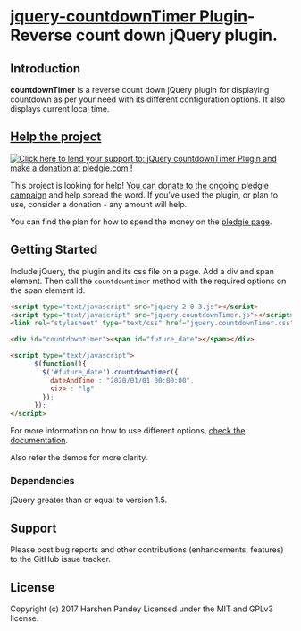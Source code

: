 [jquery-countdownTimer Plugin](https://www.npmjs.com/package/countdowntimer)- Reverse count down jQuery plugin.
===============================

## <a id="Introduction"></a>Introduction

**countdownTimer** is a reverse count down jQuery plugin for displaying countdown as per your need with its different configuration options. It also displays current local time.

## [Help the project](https://pledgie.com/campaigns/23663)

<a href='https://pledgie.com/campaigns/23663'><img alt='Click here to lend your support to: jQuery countdownTimer Plugin and make a donation at pledgie.com !' src='https://pledgie.com/campaigns/23663.png?skin_name=chrome' border='0' ></a>

This project is looking for help! [You can donate to the ongoing pledgie campaign](https://pledgie.com/campaigns/23663)
and help spread the word. If you've used the plugin, or plan to use, consider a donation - any amount will help.

You can find the plan for how to spend the money on the [pledgie page](https://pledgie.com/campaigns/23663).

## Getting Started

Include jQuery, the plugin and its css file on a page. Add a div and span element. Then call the `countdowntimer` method with the required options on the span element id.

```html
<script type="text/javascript" src="jquery-2.0.3.js"></script>
<script type="text/javascript" src="jquery.countdownTimer.js"></script>
<link rel="stylesheet" type="text/css" href="jquery.countdownTimer.css" />

<div id="countdowntimer"><span id="future_date"></span></div>

<script type="text/javascript">
	  $(function(){
	    $('#future_date').countdowntimer({
	      dateAndTime : "2020/01/01 00:00:00",
	      size : "lg"
	    });
	  });
</script>
```
For more information on how to use different options, [check the documentation](https://raw.github.com/harshen/jquery-countdownTimer/master/DOCS/jQuery_countdownTimer_Documentation).

Also refer the demos for more clarity.

### Dependencies

jQuery greater than or equal to version 1.5.

## <a id="Support"></a>Support

Please post bug reports and other contributions (enhancements, features) to the GitHub issue tracker.

## <a id="License"></a>License

Copyright (c) 2017 Harshen Pandey
Licensed under the MIT and GPLv3 license.
